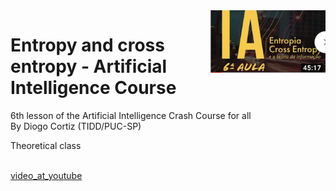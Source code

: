 <img align="right"  height="100" src="../images/lesson06.png">

#  Entropy and cross entropy - Artificial Intelligence Course
6th lesson of the Artificial Intelligence Crash Course for all<BR/>
By Diogo Cortiz (TIDD/PUC-SP)<BR/>

Theoretical class<BR/>
<BR/>


[video_at_youtube](https://www.youtube.com/watch?v=ciWT5r-ckpw&t=11s)
